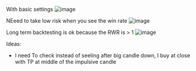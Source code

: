 With basic settings
![image](https://github.com/user-attachments/assets/e95e71a3-f201-4d80-bf52-10fca6ee8917)

NEeed to take low risk when you see the win rate
![image](https://github.com/user-attachments/assets/7a248c07-6075-4fde-8e09-a56a64768b8f)

Long term backtesting is ok because the RWR is > 1
![image](https://github.com/user-attachments/assets/7b479347-2e92-4b67-a243-ff3a6d76fddf)


Ideas:
  - I need To check instead of seeling after big candle down, I buy at close with TP at middle of the impulsive candle
